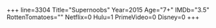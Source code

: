 +++
line=3304
Title="Supernoobs"
Year=2015
Age="7+"
IMDb="3.5"
RottenTomatoes=""
Netflix=0
Hulu=1
PrimeVideo=0
Disney=0
+++

